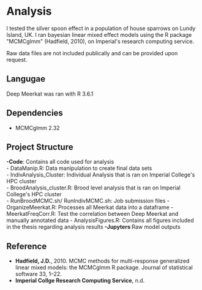 # Analysis
I tested the silver spoon effect in a population of house sparrows on Lundy Island, UK. I ran bayesian linear mixed effect models using the R package "MCMCglmm" (Hadfield, 2010), on Imperial's research computing service.

Raw data files are not included publically and can be provided upon request.

## Langugae
Deep Meerkat was ran with R 3.6.1

## Dependencies
- MCMCglmm 2.32

## Project Structure
**-Code**: Contains all code used for analysis  
    - DataManip.R: Data manipulation to create final data sets  
    - IndivAnalysis_Cluster: Individual Analysis that is ran on Imperial College's HPC cluster  
    - BroodAnalysis_cluster.R: Brood level analysis that is ran on Imperial College's HPC cluster  
    - RunBroodMCMC.sh/ RunIndivMCMC.sh: Job submission files
    - OrganizeMeerkat.R: Processes all Meerkat data into a dataframe
    - MeerkatFreqCorr.R: Test the correlation between Deep Meerkat and manually annotated data
    - AnalysisFigures.R: Contains all figures included in the thesis regarding analysis results
**-Jupyters**:Raw model outputs  


## Reference
- **Hadfield, J.D.**, 2010. MCMC methods for multi-response generalized linear mixed models: the MCMCglmm R package. Journal of statistical software 33, 1–22.
- **Imperial Collge Research Computing Service**, n.d.